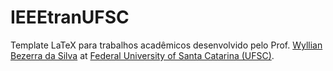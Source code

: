 # IEEEtranUFSC


Template LaTeX para trabalhos acadêmicos desenvolvido pelo Prof. [Wyllian Bezerra da Silva](mailto:wyllianbs@gmail.com) at
[Federal University of Santa Catarina (UFSC)](<http://wyllian.prof.ufsc.br/>).
